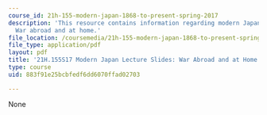 ```yaml
---
course_id: 21h-155-modern-japan-1868-to-present-spring-2017
description: 'This resource contains information regarding modern Japan lecture slides:
  War abroad and at home.'
file_location: /coursemedia/21h-155-modern-japan-1868-to-present-spring-2017/883f91e25bcbfedf6dd6070ffad02703_MIT21H_155S17_War.pdf
file_type: application/pdf
layout: pdf
title: '21H.155S17 Modern Japan Lecture Slides: War Abroad and at Home'
type: course
uid: 883f91e25bcbfedf6dd6070ffad02703

---
```

None